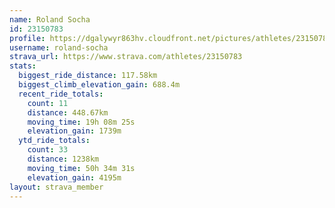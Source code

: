 ```yaml
---
name: Roland Socha
id: 23150783
profile: https://dgalywyr863hv.cloudfront.net/pictures/athletes/23150783/14745672/4/large.jpg
username: roland-socha
strava_url: https://www.strava.com/athletes/23150783
stats:
  biggest_ride_distance: 117.58km
  biggest_climb_elevation_gain: 688.4m
  recent_ride_totals:
    count: 11
    distance: 448.67km
    moving_time: 19h 08m 25s
    elevation_gain: 1739m
  ytd_ride_totals:
    count: 33
    distance: 1238km
    moving_time: 50h 34m 31s
    elevation_gain: 4195m
layout: strava_member
--- 
```

